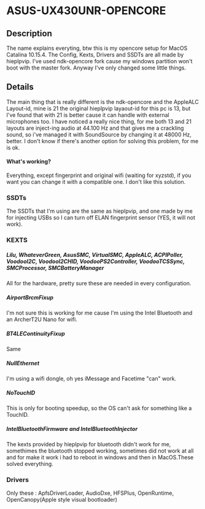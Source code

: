 # ASUS-UX430UNR-OPENCORE

## Description 
The name explains everyting, btw this is my opencore setup for MacOS Catalina 10.15.4.
The Config, Kexts, Drivers and SSDTs are all made by hieplpvip.
I've used ndk-opencore fork cause my windows partition won't boot with the master fork. 
Anyway I've only changed some little things. 

## Details
The main thing that is really different is the ndk-opencore and the AppleALC Layout-id, mine is 21 the original hieplpvip
layaout-id for this pc is 13, but I've found that with 21 is better cause it can handle with external microphones too.
I have noticed a really nice thing, for me both 13 and 21 layouts are inject-ing audio at 44.100 Hz and that gives me a crackling sound, so i've managed it with SoundSource by changing it at 48000 Hz, better. I don't know if there's another option for solving this problem, for me is ok.
#### What's working? 
Everything, except fingerprint and original wifi (waiting for xyzstd), if you want you can change it with a compatible one. I don't like this solution.

### SSDTs
The SSDTs that I'm using are the same as hieplpvip, and one made by me for injecting USBs so I can turn off ELAN fingerprint sensor (YES, it will not work).
### KEXTS
##### Lilu, WhateverGreen, AsusSMC, VirtualSMC, AppleALC, ACPIPoller, VoodooI2C, VoodooI2CHID, VoodooPS2Controller, VoodooTCSSync, SMCProcessor, SMCBatteryManager
All for the hardware, pretty sure these are needed in every configuration.
##### AirportBrcmFixup 
I'm not sure this is working for me cause I'm using the Intel Bluetooth and an ArcherT2U Nano for wifi.
##### BT4LEContinuityFixup
Same
##### NullEthernet 
I'm using a wifi dongle, oh yes iMessage and Facetime "can" work.
##### NoTouchID 
This is only for booting speedup, so the OS can't ask for something like a TouchID.
##### IntelBluetoothFirmware and IntelBluetoothInjector 
The kexts provided by hieplpvip for bluetooth didn't work for me, somethimes the bluetooth stopped working, sometimes did not work at all and for make it work i had to reboot in windows and then in MacOS.These solved everything.
### Drivers
Only these : ApfsDriverLoader, AudioDxe, HFSPlus, OpenRuntime, OpenCanopy(Apple style visual bootloader)


